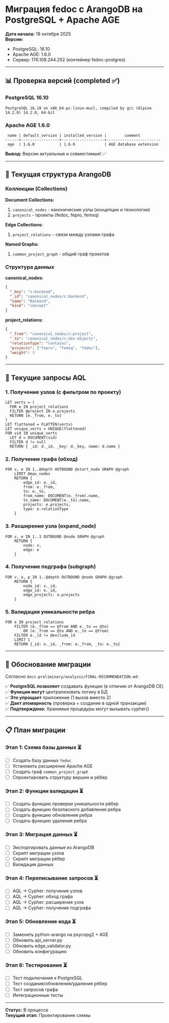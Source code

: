 # Миграция fedoc с ArangoDB на PostgreSQL + Apache AGE

**Дата начала:** 18 октября 2025  
**Версии:**
- PostgreSQL: 16.10
- Apache AGE: 1.6.0
- Сервер: 176.108.244.252 (контейнер fedoc-postgres)

---

## 📊 Проверка версий (completed ✅)

### PostgreSQL 16.10
```
PostgreSQL 16.10 on x86_64-pc-linux-musl, compiled by gcc (Alpine 14.2.0) 14.2.0, 64-bit
```

### Apache AGE 1.6.0
```
 name | default_version | installed_version |        comment         
------+-----------------+-------------------+------------------------
 age  | 1.6.0           | 1.6.0             | AGE database extension
```

**Вывод:** Версии актуальные и совместимые! ✅

---

## 🎯 Текущая структура ArangoDB

### Коллекции (Collections)

**Document Collections:**
1. `canonical_nodes` - канонические узлы (концепции и технологии)
2. `projects` - проекты (fedoc, fepro, femsq)

**Edge Collections:**
1. `project_relations` - связи между узлами графа

**Named Graphs:**
1. `common_project_graph` - общий граф проектов

### Структура данных

**canonical_nodes:**
```json
{
  "_key": "c:backend",
  "_id": "canonical_nodes/c:backend",
  "name": "Backend",
  "kind": "concept"
}
```

**project_relations:**
```json
{
  "_from": "canonical_nodes/c:project",
  "_to": "canonical_nodes/c:dev-objects",
  "relationType": "contains",
  "projects": ["fepro", "femsq", "fedoc"],
  "weight": 3
}
```

---

## 🔄 Текущие запросы AQL

### 1. Получение узлов (с фильтром по проекту)
```aql
LET verts = (
  FOR e IN project_relations 
  FILTER @project IN e.projects 
  RETURN [e._from, e._to]
)
LET flattened = FLATTEN(verts)
LET unique_verts = UNIQUE(flattened)
FOR vid IN unique_verts
  LET d = DOCUMENT(vid)
  FILTER d != null
  RETURN { _id: d._id, _key: d._key, name: d.name }
```

### 2. Получение графа (обход)
```aql
FOR v, e IN 1..@depth OUTBOUND @start_node GRAPH @graph
    LIMIT @max_nodes
    RETURN {
        edge_id: e._id,
        from: e._from,
        to: e._to,
        from_name: DOCUMENT(e._from).name,
        to_name: DOCUMENT(e._to).name,
        projects: e.projects,
        type: e.relationType
    }
```

### 3. Расширение узла (expand_node)
```aql
FOR v, e IN 1..1 OUTBOUND @node GRAPH @graph
    RETURN {
        node: v,
        edge: e
    }
```

### 4. Получение подграфа (subgraph)
```aql
FOR v, e, p IN 1..@depth OUTBOUND @node GRAPH @graph
    RETURN {
        node_id: v._id,
        edge_id: e._id,
        edge_projects: e.projects
    }
```

### 5. Валидация уникальности ребра
```aql
FOR e IN project_relations
    FILTER (e._from == @from AND e._to == @to) 
        OR (e._from == @to AND e._to == @from)
    FILTER e._id != @exclude_id
    LIMIT 1 
    RETURN {_id: e._id, _from: e._from, _to: e._to}
```

---

## 🎯 Обоснование миграции

Согласно `docs-preliminary/analysis/FINAL-RECOMMENDATION.md`:

✅ **PostgreSQL позволяет** создавать функции (в отличие от ArangoDB CE)  
✅ **Функции могут** централизовать логику в БД  
✅ **Это упрощает** приложение (1 вызов вместо 2)  
✅ **Дает атомарность** (проверка + создание в одной транзакции)  
✅ **Подтверждено:** Хранимые процедуры могут вызывать cypher()

---

## 📋 План миграции

### Этап 1: Схема базы данных ⏳
- [ ] Создать базу данных `fedoc`
- [ ] Установить расширение Apache AGE
- [ ] Создать граф `common_project_graph`
- [ ] Спроектировать структуру вершин и рёбер

### Этап 2: Функции валидации ⏳
- [ ] Создать функцию проверки уникальности рёбер
- [ ] Создать функцию безопасного добавления ребра
- [ ] Создать функцию обновления ребра
- [ ] Создать функцию удаления ребра

### Этап 3: Миграция данных ⏳
- [ ] Экспортировать данные из ArangoDB
- [ ] Скрипт миграции узлов
- [ ] Скрипт миграции рёбер
- [ ] Валидация данных

### Этап 4: Переписывание запросов ⏳
- [ ] AQL → Cypher: получение узлов
- [ ] AQL → Cypher: обход графа
- [ ] AQL → Cypher: расширение узла
- [ ] AQL → Cypher: получение подграфа

### Этап 5: Обновление кода ⏳
- [ ] Заменить python-arango на psycopg2 + AGE
- [ ] Обновить api_server.py
- [ ] Обновить edge_validator.py
- [ ] Обновить конфигурацию

### Этап 6: Тестирование ⏳
- [ ] Тест подключения к PostgreSQL
- [ ] Тест создания/обновления/удаления рёбер
- [ ] Тест запросов графа
- [ ] Интеграционные тесты

---

**Статус:** В процессе  
**Текущий этап:** Проектирование схемы

